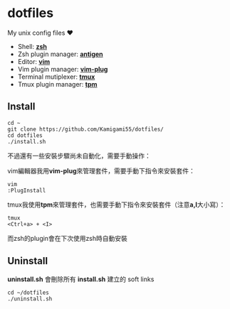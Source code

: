 # dotfiles
My unix config files :heart:

- Shell: **[zsh](https://github.com/zsh-users/zsh)**
- Zsh plugin manager: **[antigen](https://github.com/zsh-users/antigen)**
- Editor: **[vim](https://github.com/vim/vim)**
- Vim plugin manager: **[vim-plug](https://github.com/junegunn/vim-plug)**
- Terminal mutiplexer: **[tmux](https://github.com/tmux/tmux)**
- Tmux plugin manager: **[tpm](https://github.com/tmux-plugins/tpm)**

## Install

```
cd ~
git clone https://github.com/Kamigami55/dotfiles/
cd dotfiles
./install.sh
```

不過還有一些安裝步驟尚未自動化，需要手動操作：


vim編輯器我用**vim-plug**來管理套件，需要手動下指令來安裝套件：

```
vim
:PlugInstall
```

tmux我使用**tpm**來管理套件，也需要手動下指令來安裝套件（注意**a,I**大小寫）：

```
tmux
<Ctrl+a> + <I>
```

而zsh的plugin會在下次使用zsh時自動安裝

## Uninstall

**uninstall.sh** 會刪除所有 **install.sh** 建立的 soft links

```
cd ~/dotfiles
./uninstall.sh
```
